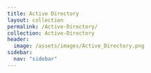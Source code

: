 ```yaml
---
title: Active Directory
layout: collection
permalink: /Active-Directory/
collection: Active-Directory
header:
  image: /assets/images/Active_Directory.png
sidebar:
  nav: "sidebar"
---
```

